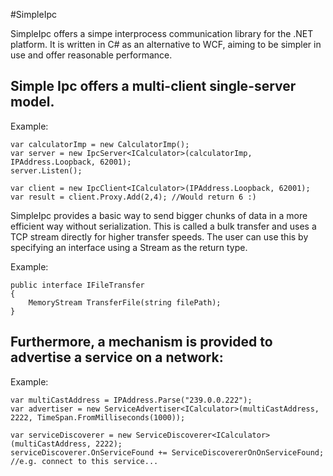 #SimpleIpc

SimpleIpc offers a simpe interprocess communication library for the .NET platform.
It is written in C# as an alternative to WCF, aiming to be simpler in use and offer reasonable performance.

Simple Ipc offers a multi-client single-server model.
----------------------------------------------------------------------------------------------------------------------

Example: 

    var calculatorImp = new CalculatorImp();
    var server = new IpcServer<ICalculator>(calculatorImp, IPAddress.Loopback, 62001);
    server.Listen();
    
    var client = new IpcClient<ICalculator>(IPAddress.Loopback, 62001);
    var result = client.Proxy.Add(2,4); //Would return 6 :)

SimpleIpc provides a basic way to send bigger chunks of data in a more efficient way without serialization.
This is called a bulk transfer and uses a TCP stream directly for higher transfer speeds.
The user can use this by specifying an interface using a Stream as the return type.

Example:
            
    public interface IFileTransfer
    {
        MemoryStream TransferFile(string filePath);
    }

Furthermore, a mechanism is provided to advertise a service on a network:
----------------------------------------------------------------------------------------------------------------------

Example:

    var multiCastAddress = IPAddress.Parse("239.0.0.222");
    var advertiser = new ServiceAdvertiser<ICalculator>(multiCastAddress, 2222, TimeSpan.FromMilliseconds(1000));
    
    var serviceDiscoverer = new ServiceDiscoverer<ICalculator>(multiCastAddress, 2222);    
    serviceDiscoverer.OnServiceFound += ServiceDiscovererOnOnServiceFound; //e.g. connect to this service...
